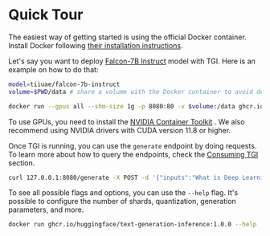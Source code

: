 # Quick Tour

The easiest way of getting started is using the official Docker container. Install Docker following [their installation instructions](https://docs.docker.com/get-docker/).

Let's say you want to deploy [Falcon-7B Instruct](https://huggingface.co/tiiuae/falcon-7b-instruct) model with TGI. Here is an example on how to do that:

```bash
model=tiiuae/falcon-7b-instruct
volume=$PWD/data # share a volume with the Docker container to avoid downloading weights every run

docker run --gpus all --shm-size 1g -p 8080:80 -v $volume:/data ghcr.io/huggingface/text-generation-inference:1.0.1 --model-id $model
```

<Tip warning={true}>

To use GPUs, you need to install the [NVIDIA Container Toolkit](https://docs.nvidia.com/datacenter/cloud-native/container-toolkit/install-guide.html)  . We also recommend using NVIDIA drivers with CUDA version 11.8 or higher.

</Tip>

Once TGI is running, you can use the `generate` endpoint by doing requests. To learn more about how to query the endpoints, check the [Consuming TGI](./basic_tutorials/consuming_tgi) section.

```bash
curl 127.0.0.1:8080/generate -X POST -d '{"inputs":"What is Deep Learning?","parameters":{"max_new_tokens":20}}' -H 'Content-Type: application/json'
```

<Tip>

To see all possible flags and options, you can use the `--help` flag. It's possible to configure the number of shards, quantization, generation parameters, and more.

```bash
docker run ghcr.io/huggingface/text-generation-inference:1.0.0 --help
```

</Tip>

